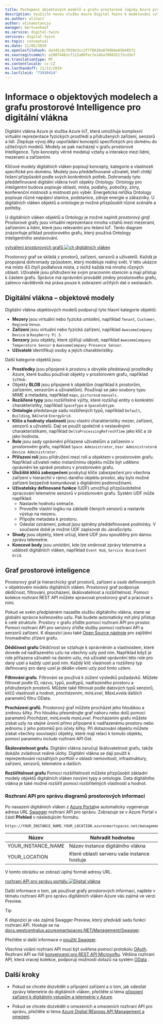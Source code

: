 ```yaml
---
title: Pochopení objektových modelů a grafu prostorové logiky Azure pro digitální vlákna | Microsoft Docs
description: Využijte novou službu Azure Digital Twins k modelování vztahů mezi lidmi, místy a zařízeními
ms.author: alinast
author: alinamstanciu
manager: bertvanhoof
ms.service: digital-twins
services: digital-twins
ms.topic: conceptual
ms.date: 11/05/2019
ms.openlocfilehash: da345c0cf039e3cc2f7f8828a0769b6e65048571
ms.sourcegitcommit: a10074461cf112a00fec7e14ba700435173cd3ef
ms.translationtype: MT
ms.contentlocale: cs-CZ
ms.lasthandoff: 11/12/2019
ms.locfileid: "73930414"
---
```

# <a name="understand-digital-twins-object-models-and-spatial-intelligence-graph"></a>Informace o objektových modelech a grafu prostorové Intelligence pro digitální vlákna

Digitální vlákna Azure je služba Azure IoT, která umožňuje komplexní virtuální reprezentace fyzických prostředí a přidružených zařízení, senzorů a lidí. Zlepšuje vývoj díky uspořádání konceptů specifických pro doménu do užitečných modelů. Modely se pak nacházejí v grafu prostorové Intelligence. Tyto koncepty věrně modelují vztahy a interakce mezi lidmi, mezerami a zařízeními.

Klíčové modely digitálních vláken popisují koncepty, kategorie a vlastnosti specifické pro doménu. Modely jsou předdefinované uživateli, kteří chtějí řešení přizpůsobit podle svých konkrétních potřeb. Dohromady tyto předdefinované digitální vlákna tvoří objekty _Ontology_. Ontology pro inteligentní budova popisuje oblasti, místa, podlahy, pobočky, zóny, konferenční místnosti a místnosti pro výběr. Energetická mřížka Ontology popisuje různé napájecí stanice, podstanice, zdroje energie a zákazníky. U digitálních vláken objektů a ontologie je možné přizpůsobit různé scénáře a potřeby.

U digitálních vláken objektů a Ontology je možné naplnit _prostorový graf_. Prostorové grafy jsou virtuální reprezentace mnoha vztahů mezi mezerami, zařízeními a lidmi, které jsou relevantní pro řešení IoT. Tento diagram znázorňuje příklad prostorového grafu, který používá Ontology inteligentního sestavování.

[vytváření prostorových grafů ![ch digitálních vláken](media/concepts/digital-twins-spatial-graph-building.png)](media/concepts/digital-twins-spatial-graph-building.png#lightbox)

Prostorový graf se skládá z prostorů, zařízení, senzorů a uživatelů. Každá je propojená dohromady způsobem, který modeluje reálný svět. V této ukázce má místo 43 čtyři podlahová místa, z nichž každá má mnoho různých oblastí. Uživatelé jsou přidružení ke svým pracovním stanicím a mají přístup k částem grafu. Správce má oprávnění provádět změny prostorového grafu, zatímco návštěvník má práva pouze k zobrazení určitých dat o sestavách.

## <a name="digital-twins-object-models"></a>Digitální vlákna – objektové modely

Digitální vlákna objektových modelů podporují tyto hlavní kategorie objektů:

- **Mezery** jsou virtuální nebo fyzická umístění, například `Tenant`, `Customer`, `Region`a `Venue`.
- **Zařízení** jsou virtuální nebo fyzická zařízení, například `AwesomeCompany Device` a `Raspberry Pi 3`.
- **Senzory** jsou objekty, které zjišťují události, například `AwesomeCompany Temperature Sensor` a `AwesomeCompany Presence Sensor`.
- **Uživatelé** identifikují osoby a jejich charakteristiky.

Další kategorie objektů jsou:

- **Prostředky** jsou připojené k prostoru a obvykle představují prostředky Azure, které budou používat objekty v prostorovém grafu, například `IoTHub`.
- Objekty **BLOB** jsou připojené k objektům (například k prostorům, zařízením, senzorům a uživatelům). Používají se jako soubory typu MIME a metadata, například `maps`, `pictures`a `manuals`.
- **Rozšířené typy** jsou rozšiřitelné výčty, které rozšiřují entity o konkrétní charakteristiky, například `SpaceType` a `SpaceSubtype`.
- **Ontologie** představuje sadu rozšířených typů, například `Default`, `Building`, `BACnet`a `EnergyGrid`.
- **Klíče a hodnoty vlastností** jsou vlastní charakteristiky mezer, zařízení, senzorů a uživatelů. Dají se použít společně s vestavěnými charakteristikami, například `DeltaProcessingRefreshTime` jako klíč a `10` jako hodnota.
- **Role** jsou sady oprávnění přiřazené uživatelům a zařízením v prostorovém grafu, například `Space Administrator`, `User Administrator`a `Device Administrator`.
- **Přiřazení rolí** jsou přidružení mezi rolí a objektem v prostorovém grafu. Například uživateli nebo instančnímu objektu může být uděleno oprávnění ke správě prostoru v prostorovém grafu.
- **Úložiště klíčů zabezpečení** poskytují klíče zabezpečení pro všechna zařízení v hierarchii v rámci daného objektu prostor, aby bylo možné zařízení bezpečně komunikovat s digitálními podmnožinami.
- **Uživatelsky definované funkce** (UDF) umožňují přizpůsobitelné zpracování telemetrie senzorů v prostorovém grafu. Systém UDF může například:
  - Nastavte hodnotu snímače.
  - Proveďte vlastní logiku na základě čtených senzorů a nastavte výstup na mezeru.
  - Připojte metadata k prostoru.
  - Odeslat oznámení, pokud jsou splněny předdefinované podmínky. V současné době je možné UDF zapisovat do JavaScriptu.
- **Shody** jsou objekty, které určují, které UDF jsou spouštěny pro danou zprávu telemetrie.
- **Koncové body** jsou umístění, kde lze směrovat zprávy telemetrie a události digitálních vláken, například `Event Hub`, `Service Bus`a `Event Grid`.

## <a name="spatial-intelligence-graph"></a>Graf prostorové inteligence

Prostorový graf je hierarchický graf prostorů, zařízení a osob definovaných v objektovém modelu digitálních vláken. Prostorový graf podporuje dědičnost, filtrování, procházení, škálovatelnost a rozšiřitelnost. Pomocí kolekce rozhraní REST API můžete spravovat prostorový graf a pracovat s nimi.

Pokud ve svém předplatném nasadíte službu digitálního vlákna, stane se globální správce kořenového uzlu. Pak budete automaticky mít plný přístup k celé struktuře. Prostory v grafu zřídíte pomocí rozhraní API pro prostor. Pomocí rozhraní API pro senzory zřiďte služby pomocí rozhraní API a senzorů zařízení. K dispozici jsou také [Open Source nástroje](https://github.com/Azure-Samples/digital-twins-samples-csharp) pro zajištění hromadného zřízení grafu.

**Dědičnost grafu** Dědičnost se vztahuje k oprávněním a vlastnostem, které dovede od nadřazeného uzlu na všechny uzly pod ním. Například když je role přiřazena uživateli na daném uzlu, má uživatel oprávnění této role pro daný uzel a každý uzel pod ním. Každý klíč vlastnosti a rozšířený typ definovaný pro daný uzel je děděn všemi uzly pod tímto uzlem.

**Filtrování grafu**. Filtrování se používá k zúžení výsledků požadavků. Můžete filtrovat podle ID, názvu, typů, podtypů, nadřazeného prostoru a přidružených prostorů. Můžete také filtrovat podle datových typů senzorů, klíčů vlastností a hodnot, *procházením*, *minLevel*, *MaxLevel*a dalších parametrů filtru OData.

**Procházení grafů**. Prostorový graf můžete procházet jeho hloubkou a změnou šířky. Pro hloubku přesměrujte graf nahoru nebo dolů pomocí parametrů *Procházet*, *minLevel*a *maxLevel*. Procházením grafu můžete získat uzly na stejné úrovni přímo připojené k nadřazenému prostoru nebo jednomu z jeho potomků pro účely šířky. Při dotazování objektu můžete získat všechny související objekty, které mají relaci k tomuto objektu, pomocí parametru *include* rozhraní API Get.

**Škálovatelnost grafu**. Digitální vlákna zaručují škálovatelnost grafu, takže dokáže zvládnout reálné úlohy. Digitální vlákna se dají použít k reprezentování rozsáhlých portfolií v oblasti nemovitostí, infrastruktury, zařízení, senzorů, telemetrie a dalších.

**Rozšiřitelnost grafu** Pomocí rozšiřitelnosti můžete přizpůsobit základní modely objektů digitálních vláken novými typy a ontologie. Data digitálního vlákna je také možné rozšířit pomocí rozšiřitelných vlastností a hodnot.

### <a name="spatial-intelligence-graph-management-apis"></a>Rozhraní API pro správu diagramů prostorových informací

Po nasazení digitálních vláken z [Azure Portal](https://portal.azure.com)se automaticky vygeneruje adresa URL [Swagger](https://swagger.io/tools/swagger-ui/) rozhraní API pro správu. Zobrazuje se v Azure Portal v části **Přehled** v následujícím formátu.

```plaintext
https://YOUR_INSTANCE_NAME.YOUR_LOCATION.azuresmartspaces.net/management/swagger
```

| Název | Nahradit hodnotou |
| --- | --- |
| YOUR_INSTANCE_NAME | Název instance digitálního vlákna |
| YOUR_LOCATION | Které oblasti serveru vaše instance hostuje |

 V tomto obrázku se zobrazí úplný formát adresy URL.

[rozhraní API pro správu portálu ![Digital vlákna](media/concepts/digital-twins-spatial-graph-management-api-url.png)](media/concepts/digital-twins-spatial-graph-management-api-url.png#lightbox)

Další informace o tom, jak používat grafy prostorových informací, najdete v tématu rozhraní API pro správu digitálních vláken Azure vás zajímá ve verzi Preview.

> [!TIP]
> K dispozici je vás zajímá Swagger Preview, který předvádí sadu funkcí rozhraní API.
> Hostuje se na [docs.westcentralus.azuresmartspaces.NET/Management/Swagger](https://docs.westcentralus.azuresmartspaces.net/management/swagger).

Přečtěte si další informace o [použití Swagger](how-to-use-swagger.md).

Všechna volání rozhraní API musí být ověřena pomocí protokolu [OAuth](https://docs.microsoft.com/azure/active-directory/develop/v1-protocols-oauth-code). Rozhraní API se řídí [konvencemi pro REST API Microsoftu](https://github.com/Microsoft/api-guidelines/blob/master/Guidelines.md). Většina rozhraní API, která vracejí kolekce, podporují možnosti dotazů na systém [OData](https://www.odata.org/getting-started/basic-tutorial/#queryData) .

## <a name="next-steps"></a>Další kroky

- Pokud se chcete dozvědět o připojení zařízení a o tom, jak odesílat zprávy telemetrie do digitálních vláken, přečtěte si téma [připojení zařízení k digitálním vstupům a telemetrie v Azure](concepts-device-ingress.md).

- Pokud se chcete dozvědět o omezeních a omezeních rozhraní API pro správu, přečtěte si téma [Azure Digital REprops API Management a omezení](concepts-service-limits.md).
